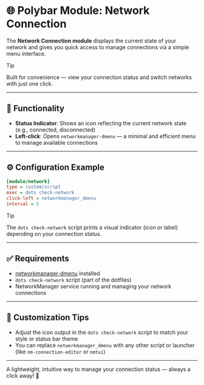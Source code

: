 # 🌐 Polybar Module: Network Connection

The **Network Connection module** displays the current state of your network and gives you quick access to manage connections via a simple menu interface.

> [!TIP]
> Built for convenience — view your connection status and switch networks with just one click.

---

## 📶 Functionality

- **Status Indicator**: Shows an icon reflecting the current network state (e.g., connected, disconnected)
- **Left-click**: Opens `networkmanager-dmenu` — a minimal and efficient menu to manage available connections

---

## ⚙️ Configuration Example

```ini
[module/network]
type = custom/script
exec = dots check-network
click-left = networkmanager_dmenu
interval = 5
```

> [!TIP]
> The `dots check-network` script prints a visual indicator (icon or label) depending on your connection status.

---

## ✅ Requirements

- [networkmanager-dmenu](https://github.com/firecat53/networkmanager-dmenu) installed
- `dots check-network` script (part of the dotfiles)
- NetworkManager service running and managing your network connections

---

## 🎨 Customization Tips

- Adjust the icon output in the `dots check-network` script to match your style or status bar theme
- You can replace `networkmanager_dmenu` with any other script or launcher (like `nm-connection-editor` or `nmtui`)

---

A lightweight, intuitive way to manage your connection status — always a click away! 📡
